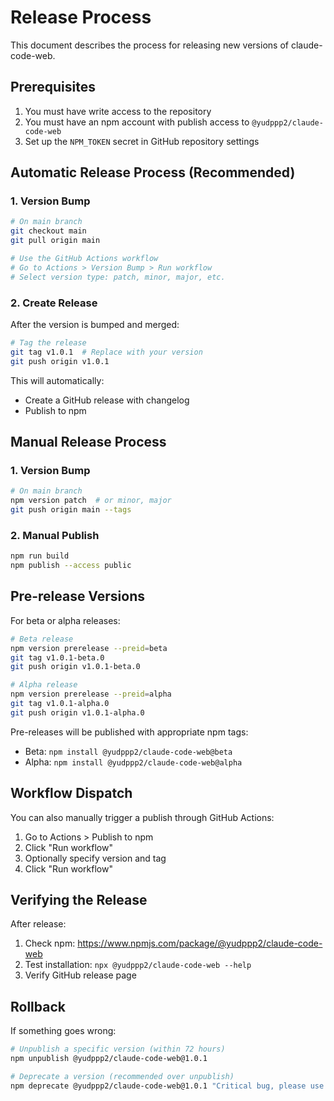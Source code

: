 # Release Process

This document describes the process for releasing new versions of claude-code-web.

## Prerequisites

1. You must have write access to the repository
2. You must have an npm account with publish access to `@yudppp2/claude-code-web`
3. Set up the `NPM_TOKEN` secret in GitHub repository settings

## Automatic Release Process (Recommended)

### 1. Version Bump
```bash
# On main branch
git checkout main
git pull origin main

# Use the GitHub Actions workflow
# Go to Actions > Version Bump > Run workflow
# Select version type: patch, minor, major, etc.
```

### 2. Create Release
After the version is bumped and merged:

```bash
# Tag the release
git tag v1.0.1  # Replace with your version
git push origin v1.0.1
```

This will automatically:
- Create a GitHub release with changelog
- Publish to npm

## Manual Release Process

### 1. Version Bump
```bash
# On main branch
npm version patch  # or minor, major
git push origin main --tags
```

### 2. Manual Publish
```bash
npm run build
npm publish --access public
```

## Pre-release Versions

For beta or alpha releases:

```bash
# Beta release
npm version prerelease --preid=beta
git tag v1.0.1-beta.0
git push origin v1.0.1-beta.0

# Alpha release
npm version prerelease --preid=alpha
git tag v1.0.1-alpha.0
git push origin v1.0.1-alpha.0
```

Pre-releases will be published with appropriate npm tags:
- Beta: `npm install @yudppp2/claude-code-web@beta`
- Alpha: `npm install @yudppp2/claude-code-web@alpha`

## Workflow Dispatch

You can also manually trigger a publish through GitHub Actions:

1. Go to Actions > Publish to npm
2. Click "Run workflow"
3. Optionally specify version and tag
4. Click "Run workflow"

## Verifying the Release

After release:

1. Check npm: https://www.npmjs.com/package/@yudppp2/claude-code-web
2. Test installation: `npx @yudppp2/claude-code-web --help`
3. Verify GitHub release page

## Rollback

If something goes wrong:

```bash
# Unpublish a specific version (within 72 hours)
npm unpublish @yudppp2/claude-code-web@1.0.1

# Deprecate a version (recommended over unpublish)
npm deprecate @yudppp2/claude-code-web@1.0.1 "Critical bug, please use 1.0.2"
```